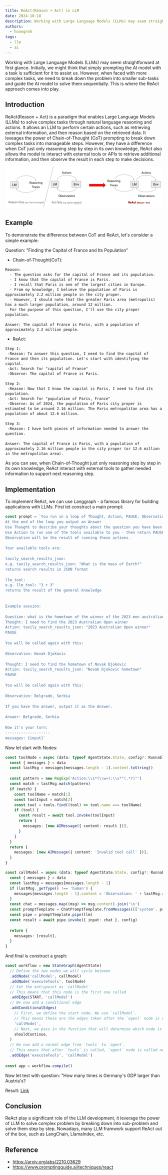```yaml
---
title: ReAct(Reason + Act) in LLM
date: 2024-10-18
description: Working with Large Language Models (LLMs) may seem straightforward at first glance. Initially, we might think that simply prompting the AI model with a task is sufficient for it to assist us. However, when faced with more complex tasks, we need to break down the problem into smaller sub-tasks and guide the AI model to solve them sequentially. This is where the ReAct approach comes into play.
authors:
  - hoangnnh
tags:
  - llm
  - ai
---
```


Working with Large Language Models (LLMs) may seem straightforward at first glance. Initially, we might think that simply prompting the AI model with a task is sufficient for it to assist us. However, when faced with more complex tasks, we need to break down the problem into smaller sub-tasks and guide the AI model to solve them sequentially. This is where the ReAct approach comes into play.

## Introduction

ReAct(Reason + Act) is a paradigm that enables Large Language Models (LLMs) to solve complex tasks through natural language reasoning and actions. It allows an LLM to perform certain actions, such as retrieving external information, and then reason based on the retrieved data. It leveages the power of Chain-of-Thought (CoT) prompting to break down complex tasks into manageable steps. However, they have a difference when CoT just only reasoning step by step in its own knowledge, ReAct also allows the model to interact with external tools or APIs to retrieve additional information, and then observe the result in each step to make decisions.

![](assets/react-in-llm.webp)

## Example

To demonstrate the diﬀerence between CoT and ReAct, let's consider a simple example:

Question: "Finding the Capital of France and Its Population"

- Chain-of-Thought(CoT):

```
Reason:
  - The question asks for the capital of France and its population.
  - I know that the capital of France is Paris.
  - I recall that Paris is one of the largest cities in Europe.
  - From my knowledge, I believe the population of Paris is approximately 2.2 million people in the city proper.
  - However, I should note that the greater Paris area (metropolis) has a much larger population, around 12 million.
  For the purpose of this question, I'll use the city proper population.

Answer: The capital of France is Paris, with a population of approximately 2.2 million people.
```

- ReAct:

```
Step 1:
 -Reason: To answer this question, I need to find the capital of France and then its population. Let's start with identifying the capital.
 -Act: Search for "capital of France"
 -Observe: The capital of France is Paris.

Step 2:
 -Reason: Now that I know the capital is Paris, I need to find its population.
 -Act: Search for "population of Paris, France"
 -Observe: As of 2024, the population of Paris city proper is estimated to be around 2.16 million. The Paris metropolitan area has a population of about 12.6 million.

Step 3:
 -Reason: I have both pieces of information needed to answer the question.

Answer: The capital of France is Paris, with a population of approximately 2.16 million people in the city proper (or 12.6 million in the metropolitan area).
```

As you can see, when Chain-of-Thought just only reasoning step by step in its own knowledge, ReAct interact with external tools to gather needed information to support next reasoning step.

## Implementation

To implement ReAct, we can use Langgraph - a famous library for building applications with LLMs. First let construct a main prompt:

```ts
const prompt = `You run in a loop of Thought, Action, PAUSE, Observation.
At the end of the loop you output an Answer
Use Thought to describe your thoughts about the question you have been asked.
Use Action to run one of the tools available to you - then return PAUSE.
Observation will be the result of running those actions.

Your available tools are:

tavily_search_results_json:
e.g. tavily_search_results_json: "What is the mass of Earth?"
returns search results in JSON format

llm_tool:
e.g. llm_tool: "3 + 3"
returns the result of the general knowledge


Example session:

Question: what is the hometown of the winner of the 2023 men australian open
Thought: I need to find the 2023 Australian Open winner
Action: tavily_search_results_json: "2023 Australian Open winner"
PAUSE

You will be called again with this:

Observation: Novak Djokovic

Thought: I need to find the hometown of Novak Djokovic
Action: tavily_search_results_json: "Novak Djokovic hometown"
PAUSE

You will be called again with this:

Observation: Belgrade, Serbia

If you have the answer, output it as the Answer.

Answer: Belgrade, Serbia

Now it's your turn:
--------------------
messages: {input}`
```

Now let start with Nodes:

```ts
const toolNode = async (data: typeof AgentState.State, config?: RunnableConfig): Promise<Partial<typeof AgentState.State>> => {
  const { messages } = data
  const lastMsg = messages[messages.length - 1].content.toString()

  const pattern = new RegExp('Action:\\s*(\\w+):\\s*"(.*?)"')
  const match = lastMsg.match(pattern)
  if (match) {
    const toolName = match[1]
    const toolInput = match[2]
    const tool = tools.find((tool) => tool.name === toolName)
    if (tool) {
      const result = await tool.invoke(toolInput)
      return {
        messages: [new AIMessage({ content: result })],
      }
    }
  }
  return {
    messages: [new AIMessage({ content: 'Invalid tool call' })],
  }
}
```

```ts
const callModel = async (data: typeof AgentState.State, config?: RunnableConfig): Promise<Partial<typeof AgentState.State>> => {
  const { messages } = data
  const lastMsg = messages[messages.length - 1]
  if (lastMsg._getType() !== 'human') {
    messages[messages.length - 1].content = 'Observation: ' + lastMsg.content
  }
  const chat = messages.map((msg) => msg.content).join('\n')
  const promptTemplate = ChatPromptTemplate.fromMessages([['system', prompt]])
  const pipe = promptTemplate.pipe(llm)
  const result = await pipe.invoke({ input: chat }, config)

  return {
    messages: [result],
  }
}
```

And final is construct a graph:

```ts
const workflow = new StateGraph(AgentState)
  // Define the two nodes we will cycle between
  .addNode('callModel', callModel)
  .addNode('executeTools', toolNode)
  // Set the entrypoint as `callModel`
  // This means that this node is the first one called
  .addEdge(START, 'callModel')
  // We now add a conditional edge
  .addConditionalEdges(
    // First, we define the start node. We use `callModel`.
    // This means these are the edges taken after the `agent` node is called.
    'callModel',
    // Next, we pass in the function that will determine which node is called next.
    shouldContinue,
  )
  // We now add a normal edge from `tools` to `agent`.
  // This means that after `tools` is called, `agent` node is called next.
  .addEdge('executeTools', 'callModel')

const app = workflow.compile()
```

Now let test with question: "How many times is Germany's GDP larger than Austria's?

Result: [Link](https://smith.langchain.com/public/ba3f7dd2-4c99-44d9-9b64-7cd7ad6317ea/r)

## Conclusion

ReAct play a significant role of the LLM development, it leverage the power of LLM to solve complex problem by breaking down into sub-problem and solve them step by step. Nowadays, many LLM framwork support ReAct out of the box, such as LangChain, LlamaIndex, etc.

## Reference

- https://arxiv.org/abs/2210.03629
- https://www.promptingguide.ai/techniques/react

